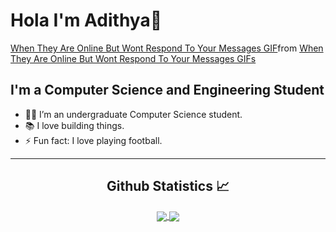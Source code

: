 # Hola I'm Adithya👋

<div class="tenor-gif-embed" data-postid="25461238" data-share-method="host" data-aspect-ratio="2.01258" data-width="100%"><a href="https://tenor.com/view/when-they-are-online-but-wont-respond-to-your-messages-gif-25461238">When They Are Online But Wont Respond To Your Messages GIF</a>from <a href="https://tenor.com/search/when+they+are+online+but+wont+respond+to+your+messages-gifs">When They Are Online But Wont Respond To Your Messages GIFs</a></div> <script type="text/javascript" async src="https://tenor.com/embed.js"></script>

## I'm a Computer Science and Engineering Student  

- 👨‍💻 I’m an undergraduate Computer Science student.
- 📚 I love building things.
- ⚡ Fun fact: I love playing football.

---


  <h2 align="center"> Github Statistics 📈 </h2>
  
  <div align="center"> 
     <a href="">
      <img align="center" src="https://github-readme-stats.vercel.app/api?username=adithgit&theme=synthwave&show_icons=true" />
    </a>
    <a href="">
      <img align="center" src="https://github-readme-stats.vercel.app/api/top-langs/?username=adithgit)](https://github.com/anuraghazra/github-readme-stats"/>
    </a>
</div>